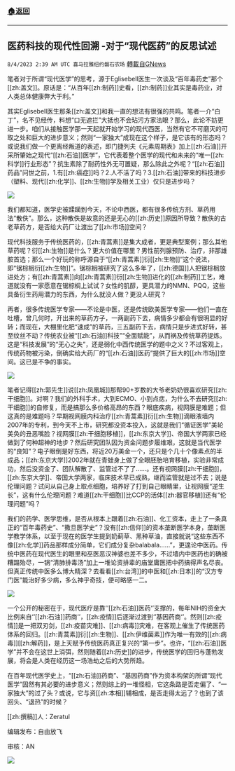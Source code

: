 ###  [:house:返回](README.md)
---


## 医药科技的现代性回溯 -对于“现代医药”的反思试述
`8/4/2023 2:39 AM UTC 喜马拉雅纽约磐石农场` [轉載自GNews](https://gnews.org/articles/1519568)

笔者对于所谓“现代医学”的思考，源于Eglisebell医生一次谈及“百年毒药史”那个[[zh:盖文]]。原话是：“从百年[[zh:制药]]史看，[[zh:制药]]业其实是毒药业，对人类总体健康弊大于利。”

其实Eglisebell医生那条[[zh:盖文]]和我一直的想法有很强的共鸣。笔者一介“白丁”，名不见经传，料想“口无遮拦”大抵也不会玷污方家法眼？那么，此论不妨更进一步。咱们从接触医学那一天起就开始学习的现代西医，当然有它不可磨灭的可取之处和巨大的进步意义；然则“一家独大”成现在这个样子，是它该有的形态吗？或说我们做一个更离经叛道的表述，即门捷列夫《元素周期表》加上[[zh:石油]]开采所肇始之现代“[[zh:石油]]医学”，它代表着整个医学的现代和未来的“唯一[[zh:科学]]行业形态”？抗生素除了耐药性外无可置疑，那么除此之外呢？“[[zh:石油]]药品”问世之前，1.有[[zh:癌症]]吗？2.人不活了吗？3.[[zh:石油]]带来的科技进步（塑料、现代[[zh:化学]]、[[zh:生物]]学及相关工业）仅只是进步吗？


![](https://cloudflare-ipfs.com/ipfs/QmSa8qPWoG6qHMVJ6rMDWk6zUaSwRBq7cVDmZjC56yjLDY?filename=Screen_Shot_2023-08-03_at_10.15.50_PM.png)

我们都知道，医学史被蹂躏到今天，不论中西医，都有很多传统方剂、草药用法“散佚”。那么，这种散佚是故意的还是无心的[[zh:历史]]原因所导致？散佚的古老草药方，是否给大药厂让渡出了[[zh:市场]]空间？

现代科技服务于传统医药的，[[zh:青蒿素]]是集大成者，更是典型案例；那么其他草药呢？衍[[zh:生物]]是什么？更大价值在哪里？男性前列腺预防、治疗，非那雄胺首选；那么一个好玩的称呼源自于“[[zh:青蒿素]]衍[[zh:生物]]”这个说法，即“锯棕榈衍[[zh:生物]]”。锯棕榈被研究了这么多年了，[[zh:德国]]人把锯棕榈放进处方；有[[zh:青蒿素]]向[[zh:青蒿素]]衍[[zh:生物]]进化的[[zh:制药]]工艺，难道就没有一家愿意在锯棕榈上试试？女性的肌醇，更具潜力的NMN、PQQ，这些具备衍生药用潜力的东西，为什么就没人做？更没人研究？

再者，很多传统医学专家——不论是中医，还是传统欧美医学专家——他们一直在吐槽，曾几何时，开出来的草药方子，一两副药下去，病情多少都会有很明显的好转；而现在，大棚里化肥“速成”的草药，三五副药下去，病情只是步进式好转，甚至纹丝不动？传统农业被“[[zh:石油]]科技”“全面赋能”，从而祸及传统草药提炼。这是“科技发展”的“无心之失”，还是弱化中西传统医学的题中之义？不过客观上，传统药物被污染，倒确实给大药厂的“[[zh:石油]]医药”提供了巨大的[[zh:市场]]空间。这已是不争的事实。

![](https://cloudflare-ipfs.com/ipfs/QmWwoTVVXFJdKEQkZNxrQStXznUntTEECKKzysRgH8ffU5?filename=Screen_Shot_2023-08-03_at_10.28.30_PM.png)


笔者记得[[zh:郭先生]]说[[zh:凤凰城]]那帮90+岁数的大爷老奶奶很喜欢研究[[zh:干细胞]]。对啊？我们的外科手术，大到ECMO、小到点痣，为什么不去研究[[zh:干细胞]]的自修复，而是搞那么多价格高昂的东西？眼底疾病，视网膜是难题；但这真的是难题吗？早期视网膜内科治疗[[zh:青蒿素]]衍[[zh:生物]]滴眼液墙内2007年的专利，到今天不上市，研究都没资本投入，这就是我们“循证医学”美轮美奂的丑恶嘴脸？视网膜[[zh:干细胞移植]]，[[zh:东京大学]]、帝国大学两家已经做到了何种超神的地步？然后研究团队因为资金问题步履维艰，这就是当代医学的“良知”？电子眼倒是好东西，将近20万美金一个，还只是个几十个像素点的半成品；[[zh:东京大学]]2002年就在青蛙身上做了全眼胚胎培育移植，实验非常成功，然后没资金了、团队解散了、监管过不了了……。还有视网膜[[zh:干细胞]]，[[zh:东京大学]]、帝国大学两家，临床技术早已成熟，继而监管就是过不去；说是伦理问题？试问从自己身上取点细胞，培养好了打到自己眼睛里，让视网膜“逆生长”，这有什么伦理问题？难道[[zh:干细胞]]比CCP的活体[[zh:器官移植]]还有“伦理问题”吗？

我们的药学、医学思维，是否从根本上跟着[[zh:石油]]、化工资本，走上了一条真正的“百年毒药史”、“撒旦医学史”？没有[[zh:信仰]]的资本垄断医学本身，垄断医学教学体系，以至于现在的医学生提到奶蓟草、黑种草油，直接就说“这些东西不像[[zh:化学]]药品那样成分简单，它们成分复杂balabala……”，更遑论中医药。传统中医药在现代医生的眼里和巫医恶汉神婆也差不多少，不过墙内中医药也的确被糟蹋殆尽，一锅“清肺排毒汤”加上一堆论资排辈的庙堂庸医把中药搞得声名尽丧。但真正传统中医多么博大精深？去看看[[zh:台湾]]的中医和[[zh:日本]]的“汉方专门医”能治好多少病，多么神乎奇技，便可略感一二。

![](https://cloudflare-ipfs.com/ipfs/Qmci68bHnzkphC5E36VKFnhKhrp5Em3kjSU6tA47YGbQie?filename=Screen_Shot_2023-08-03_at_10.36.08_PM.png)

一个公开的秘密在于，现代医疗是靠‘’[[zh:石油]]医药‘’支撑的，每年NIH的资金大比例来自‘’[[zh:石油]]药商‘’，[[zh:疫情]]后逐渐过渡到‘’基因药商‘’。然则[[zh:疫情]]是一把双刃剑，[[zh:疫苗灾难]]、[[zh:病毒]]灾难，在客观上催生了传统医药体系的回归。[[zh:青蒿素]]衍[[zh:生物]]、[[zh:伊维菌素]]作为唯一有效的[[zh:病毒]][[zh:解药]]，是上天赋予传统医药真正复兴的“第一步”。也许，“[[zh:石油]]医学”并不会在这世上消弭，然则随着[[zh:历史]]的进步，传统医学的回归与蓬勃发展，将会是人类在经历这一场浩劫之后的大势所趋。

在百年现代医学史上，“[[zh:石油]]药商”、“基因药商”作为资本构架的所谓“现代医学”固然有其必要的进步意义；然则综上的一堆怪相，它这条路是否走偏了、“一家独大”的过了头？或说，它与资[[zh:本相]]辅相成，是否走得太远了？也到了该回头、“退热”的时候？

[[zh:撰稿]]人：Zeratul

编辑发布：自由放飞

审核：AN

![](https://i.imgur.com/jUZofLZ.jpg)



